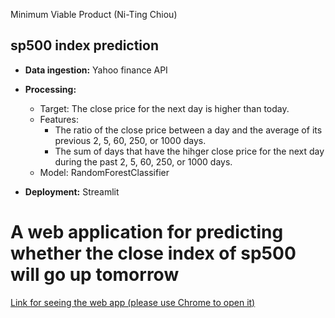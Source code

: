 Minimum Viable Product (Ni-Ting Chiou)

##  sp500 index prediction 

* **Data ingestion:** Yahoo finance API

* **Processing:** 
  * Target: The close price for the next day is higher than today.
  * Features: 
    * The ratio of the close price between a day and the average of its previous 2, 5, 60, 250, or 1000 days.
    * The sum of days that have the hihger close price for the next day during the past 2, 5, 60, 250, or 1000 days.
  * Model: RandomForestClassifier

* **Deployment:** Streamlit


#  A web application for predicting whether the close index of sp500 will go up tomorrow


[Link for seeing the web app (please use Chrome to open it)](https://share.streamlit.io/chiount/stock_prediction/main/stock_streamlit_app.py)


